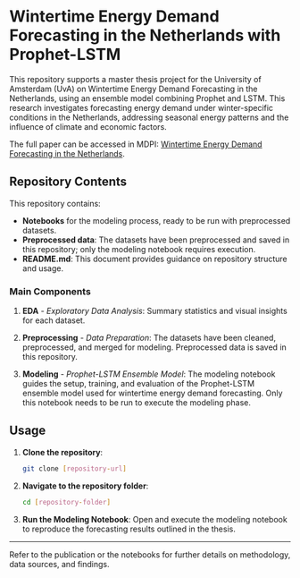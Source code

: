 # Wintertime Energy Demand Forecasting in the Netherlands with Prophet-LSTM

This repository supports a master thesis project for the University of Amsterdam (UvA) on Wintertime Energy Demand Forecasting in the Netherlands, using an ensemble model combining Prophet and LSTM. This research investigates forecasting energy demand under winter-specific conditions in the Netherlands, addressing seasonal energy patterns and the influence of climate and economic factors.

The full paper can be accessed in MDPI: [Wintertime Energy Demand Forecasting in the Netherlands](https://www.mdpi.com/2227-9717/12/11/2519).

## Repository Contents

This repository contains:

- **Notebooks** for the modeling process, ready to be run with preprocessed datasets.
- **Preprocessed data**: The datasets have been preprocessed and saved in this repository; only the modeling notebook requires execution.
- **README.md**: This document provides guidance on repository structure and usage.

### Main Components

1. **EDA** - _Exploratory Data Analysis_: Summary statistics and visual insights for each dataset.
   
2. **Preprocessing** - _Data Preparation_: The datasets have been cleaned, preprocessed, and merged for modeling. Preprocessed data is saved in this repository.

3. **Modeling** - _Prophet-LSTM Ensemble Model_: The modeling notebook guides the setup, training, and evaluation of the Prophet-LSTM ensemble model used for wintertime energy demand forecasting. Only this notebook needs to be run to execute the modeling phase.

## Usage

1. **Clone the repository**:
    ```bash
    git clone [repository-url]
    ```
   
2. **Navigate to the repository folder**:
    ```bash
    cd [repository-folder]
    ```
   
3. **Run the Modeling Notebook**:
    Open and execute the modeling notebook to reproduce the forecasting results outlined in the thesis.

---

Refer to the publication or the notebooks for further details on methodology, data sources, and findings.
